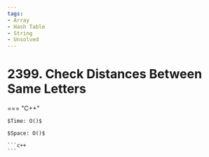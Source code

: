 ```yaml
---
tags:
- Array
- Hash Table
- String
- Unsolved
---
```



# 2399. Check Distances Between Same Letters

=== "C++"

    $Time: O()$

    $Space: O()$

    ```c++
    ```